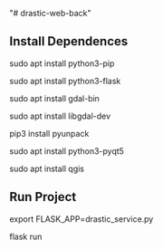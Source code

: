 "# drastic-web-back" 
## Install Dependences
sudo apt install python3-pip

sudo apt install python3-flask

sudo apt install gdal-bin

sudo apt install libgdal-dev

pip3 install pyunpack

sudo apt install python3-pyqt5

sudo apt install qgis

## Run Project
export FLASK_APP=drastic_service.py 

flask run
